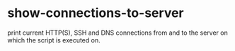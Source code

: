 # show-connections-to-server
print current HTTP(S), SSH and DNS connections from and to the server on which the script is executed on.
